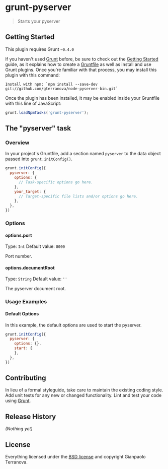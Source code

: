 # grunt-pyserver

> Starts your pyserver

## Getting Started
This plugin requires Grunt `~0.4.0`

If you haven't used [Grunt](http://gruntjs.com/) before, be sure to check out the [Getting Started](http://gruntjs.com/getting-started) guide, as it explains how to create a [Gruntfile](http://gruntjs.com/sample-gruntfile) as well as install and use Grunt plugins. Once you're familiar with that process, you may install this plugin with this command:

```shell
Install with npm: `npm install --save-dev git://github.com/gterranova/node-pyserver-bin.git`
```

Once the plugin has been installed, it may be enabled inside your Gruntfile with this line of JavaScript:

```js
grunt.loadNpmTasks('grunt-pyserver');
```

## The "pyserver" task

### Overview
In your project's Gruntfile, add a section named `pyserver` to the data object passed into `grunt.initConfig()`.

```js
grunt.initConfig({
  pyserver: {
    options: {
      // Task-specific options go here.
    },
    your_target: {
      // Target-specific file lists and/or options go here.
    },
  },
})
```

### Options

#### options.port
Type: `Int`
Default value: `8000`

Port number.

#### options.documentRoot
Type: `String`
Default value: `''`

The pyserver document root.

### Usage Examples

#### Default Options
In this example, the default options are used to start the pyserver. 

```js
grunt.initConfig({
  pyserver: {
    options: {},
    start: {
    },
  },
})
```

## Contributing
In lieu of a formal styleguide, take care to maintain the existing coding style. Add unit tests for any new or changed functionality. Lint and test your code using [Grunt](http://gruntjs.com/).

## Release History
_(Nothing yet)_

## License

Everything licensed under the [BSD license](http://opensource.org/licenses/bsd-license.php)  and copyright Gianpaolo Terranova.

